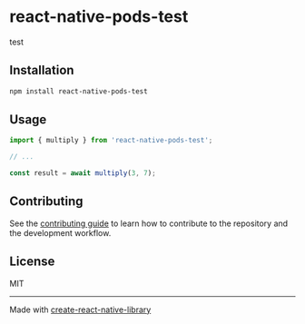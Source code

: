 # react-native-pods-test

test

## Installation

```sh
npm install react-native-pods-test
```

## Usage

```js
import { multiply } from 'react-native-pods-test';

// ...

const result = await multiply(3, 7);
```

## Contributing

See the [contributing guide](CONTRIBUTING.md) to learn how to contribute to the repository and the development workflow.

## License

MIT

---

Made with [create-react-native-library](https://github.com/callstack/react-native-builder-bob)

